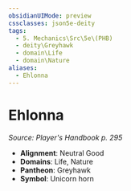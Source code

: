 ```yaml
---
obsidianUIMode: preview
cssclasses: json5e-deity
tags:
  - 5. Mechanics\Src\5e\(PHB)
  - deity\Greyhawk
  - domain\Life
  - domain\Nature
aliases:
  - Ehlonna
---
```

# Ehlonna
*Source: Player's Handbook p. 295* 

- **Alignment**: Neutral Good
- **Domains**: Life, Nature
- **Pantheon**: Greyhawk
- **Symbol**: Unicorn horn
